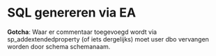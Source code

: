 SQL genereren via EA
====================

**Gotcha**: Waar er commentaar toegevoegd wordt via
sp\_addextendedproperty (of iets dergelijks) moet user dbo vervangen
worden door schema schemanaam.
